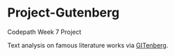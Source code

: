 # Project-Gutenberg
Codepath Week 7 Project 

Text analysis on famous literature works via [GITenberg](https://github.com/GITenberg/). 
